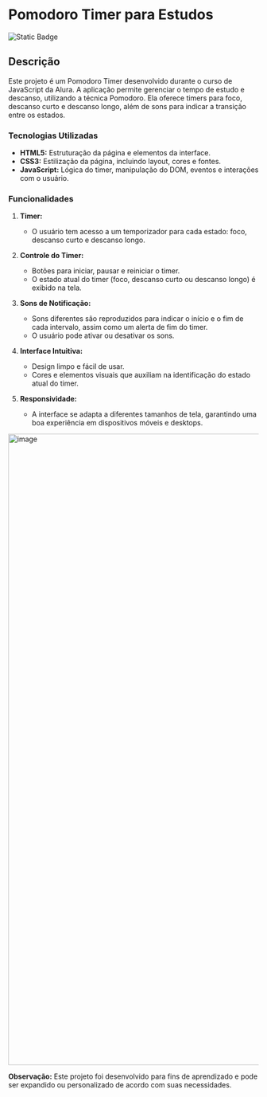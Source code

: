 # Pomodoro Timer para Estudos

![Static Badge](https://img.shields.io/badge/Status-Em%20Andamento-blue)

## Descrição

Este projeto é um Pomodoro Timer desenvolvido durante o curso de JavaScript da Alura. A aplicação permite gerenciar o tempo de estudo e descanso, utilizando a técnica Pomodoro. Ela oferece timers para foco, descanso curto e descanso longo, além de sons para indicar a transição entre os estados.

### Tecnologias Utilizadas

- **HTML5:** Estruturação da página e elementos da interface.
- **CSS3:** Estilização da página, incluindo layout, cores e fontes.
- **JavaScript:** Lógica do timer, manipulação do DOM, eventos e interações com o usuário.

### Funcionalidades

1. **Timer:**
   - O usuário tem acesso a um temporizador para cada estado: foco, descanso curto e descanso longo.

2. **Controle do Timer:**
   - Botões para iniciar, pausar e reiniciar o timer.
   - O estado atual do timer (foco, descanso curto ou descanso longo) é exibido na tela.

3. **Sons de Notificação:**
   - Sons diferentes são reproduzidos para indicar o início e o fim de cada intervalo, assim como um alerta de fim do timer.
   - O usuário pode ativar ou desativar os sons.

4. **Interface Intuitiva:**
   - Design limpo e fácil de usar.
   - Cores e elementos visuais que auxiliam na identificação do estado atual do timer.

5. **Responsividade:**
   - A interface se adapta a diferentes tamanhos de tela, garantindo uma boa experiência em dispositivos móveis e desktops.

<img width="1268" alt="image" src="https://github.com/ledsouza/Fokus/assets/56280624/8c78d044-c58d-45cd-a70a-e593e82a3098">


**Observação:** Este projeto foi desenvolvido para fins de aprendizado e pode ser expandido ou personalizado de acordo com suas necessidades.
